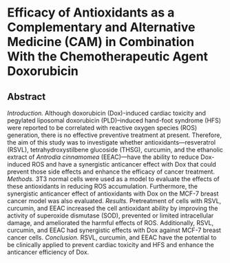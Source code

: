# Efficacy of Antioxidants as a Complementary and Alternative Medicine (CAM) in Combination With the Chemotherapeutic Agent Doxorubicin

## Abstract

_Introduction._ Although doxorubicin (Dox)-induced cardiac toxicity and pegylated liposomal doxorubicin (PLD)–induced hand-foot syndrome (HFS) were reported to be correlated with reactive oxygen species (ROS) generation, there is no effective preventive treatment at present. Therefore, the aim of this study was to investigate whether antioxidants—resveratrol (RSVL), tetrahydroxystilbene glucoside (THSG), curcumin, and the ethanolic extract of _Antrodia cinnamomea_ (EEAC)—have the ability to reduce Dox-induced ROS and have a synergistic anticancer effect with Dox that could prevent those side effects and enhance the efficacy of cancer treatment. _Methods._ 3T3 normal cells were used as a model to evaluate the effects of these antioxidants in reducing ROS accumulation. Furthermore, the synergistic anticancer effect of antioxidants with Dox on the MCF-7 breast cancer model was also evaluated. _Results._ Pretreatment of cells with RSVL, curcumin, and EEAC increased the cell antioxidant ability by improving the activity of superoxide dismutase (SOD), prevented or limited intracellular damage, and ameliorated the harmful effects of ROS. Additionally, RSVL, curcumin, and EEAC had synergistic effects with Dox against MCF-7 breast cancer cells. _Conclusion._ RSVL, curcumin, and EEAC have the potential to be clinically applied to prevent cardiac toxicity and HFS and enhance the anticancer efficiency of Dox. 